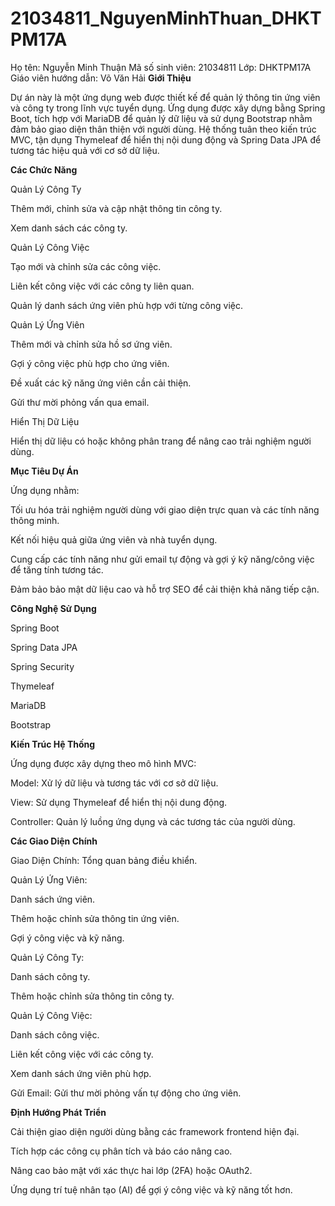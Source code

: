 # 21034811_NguyenMinhThuan_DHKTPM17A
Họ tên: Nguyễn Minh Thuận
Mã số sinh viên: 21034811
Lớp: DHKTPM17A
Giáo viên hướng dẫn: Võ Văn Hải
**Giới Thiệu**

Dự án này là một ứng dụng web được thiết kế để quản lý thông tin ứng viên và công ty trong lĩnh vực tuyển dụng. Ứng dụng được xây dựng bằng Spring Boot, tích hợp với MariaDB để quản lý dữ liệu và sử dụng Bootstrap nhằm đảm bảo giao diện thân thiện với người dùng. Hệ thống tuân theo kiến trúc MVC, tận dụng Thymeleaf để hiển thị nội dung động và Spring Data JPA để tương tác hiệu quả với cơ sở dữ liệu.

**Các Chức Năng**

Quản Lý Công Ty

Thêm mới, chỉnh sửa và cập nhật thông tin công ty.

Xem danh sách các công ty.

Quản Lý Công Việc

Tạo mới và chỉnh sửa các công việc.

Liên kết công việc với các công ty liên quan.

Quản lý danh sách ứng viên phù hợp với từng công việc.

Quản Lý Ứng Viên

Thêm mới và chỉnh sửa hồ sơ ứng viên.

Gợi ý công việc phù hợp cho ứng viên.

Đề xuất các kỹ năng ứng viên cần cải thiện.

Gửi thư mời phỏng vấn qua email.

Hiển Thị Dữ Liệu

Hiển thị dữ liệu có hoặc không phân trang để nâng cao trải nghiệm người dùng.

**Mục Tiêu Dự Án**

Ứng dụng nhằm:

Tối ưu hóa trải nghiệm người dùng với giao diện trực quan và các tính năng thông minh.

Kết nối hiệu quả giữa ứng viên và nhà tuyển dụng.

Cung cấp các tính năng như gửi email tự động và gợi ý kỹ năng/công việc để tăng tính tương tác.

Đảm bảo bảo mật dữ liệu cao và hỗ trợ SEO để cải thiện khả năng tiếp cận.

**Công Nghệ Sử Dụng**

Spring Boot

Spring Data JPA

Spring Security

Thymeleaf

MariaDB

Bootstrap

**Kiến Trúc Hệ Thống**

Ứng dụng được xây dựng theo mô hình MVC:

Model: Xử lý dữ liệu và tương tác với cơ sở dữ liệu.

View: Sử dụng Thymeleaf để hiển thị nội dung động.

Controller: Quản lý luồng ứng dụng và các tương tác của người dùng.

**Các Giao Diện Chính**

Giao Diện Chính: Tổng quan bảng điều khiển.

Quản Lý Ứng Viên:

Danh sách ứng viên.

Thêm hoặc chỉnh sửa thông tin ứng viên.

Gợi ý công việc và kỹ năng.

Quản Lý Công Ty:

Danh sách công ty.

Thêm hoặc chỉnh sửa thông tin công ty.

Quản Lý Công Việc:

Danh sách công việc.

Liên kết công việc với các công ty.

Xem danh sách ứng viên phù hợp.

Gửi Email: Gửi thư mời phỏng vấn tự động cho ứng viên.

**Định Hướng Phát Triển**

Cải thiện giao diện người dùng bằng các framework frontend hiện đại.

Tích hợp các công cụ phân tích và báo cáo nâng cao.

Nâng cao bảo mật với xác thực hai lớp (2FA) hoặc OAuth2.

Ứng dụng trí tuệ nhân tạo (AI) để gợi ý công việc và kỹ năng tốt hơn.
